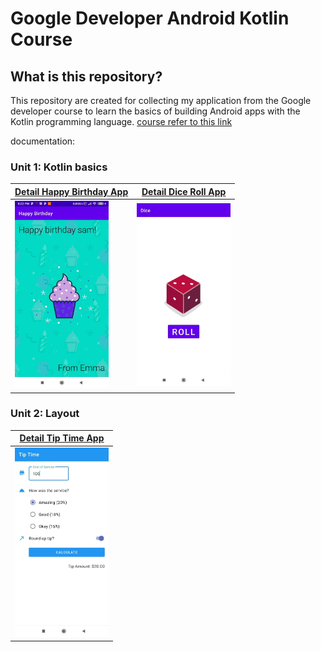 # Google Developer Android Kotlin Course

## What is this repository?

This repository are created for collecting my application from the Google developer course to learn the basics of building Android apps with the Kotlin programming language. [course refer to this link](https://developer.android.com/courses/android-basics-kotlin/course)

documentation:

### Unit 1: Kotlin basics

| [Detail Happy Birthday App](./HappyBirthday/README.md)      | [Detail Dice Roll App](./Dice/README.md) |
| ----------- | ----------- |
| <img src="./assets/happy_birthday_app.jpg" alt="Happy birthday app demo" title="Happy birthday app demo" width="150" />      | <img src="./assets/dice_roll_app.jpg" alt="Dice app demo" title="Dice app demo" width="150" />       |

### Unit 2: Layout
| [Detail Tip Time App](./TipTime/README.md)      |
| ----------- |
| <img src="./assets/tip_time_app_2.jpg" alt="Tip Time" title="Tip Time app demo" width="150" /> | 